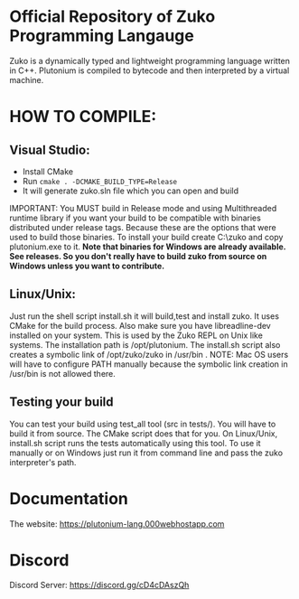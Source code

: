 # Official Repository of Zuko Programming Langauge

Zuko is a dynamically typed and lightweight programming language written in C++. Plutonium is compiled to bytecode and then interpreted by a virtual machine. 

# HOW TO COMPILE:
## Visual Studio:
    
- Install CMake
- Run ```cmake . -DCMAKE_BUILD_TYPE=Release```
- It will generate zuko.sln file which you can open and build


IMPORTANT: You MUST build in Release mode and using Multithreaded runtime library if you want your build to be compatible with
binaries distributed under release tags. Because these are the options that were used to build those binaries.
To install your build create C:\zuko and copy plutonium.exe to it. **Note that binaries for Windows are already available. See releases. So you don't really have to build zuko from source on Windows unless you want to contribute.**
    
## Linux/Unix:
Just run the shell script install.sh it will build,test and install zuko. It uses CMake for the build process. Also make sure you have libreadline-dev installed on your system. This is used by the Zuko REPL on Unix like systems. The installation path is /opt/plutonium. The install.sh script also creates a symbolic link of /opt/zuko/zuko in /usr/bin . NOTE: Mac OS users will have to configure PATH manually because the symbolic link creation in /usr/bin is not allowed there.
   

## Testing your build

You can test your build using test_all tool (src in tests/). You will have to build it from source. The CMake script does that for you. On Linux/Unix, install.sh script runs the tests automatically using this tool. To use it manually or on Windows just run it from command line and pass the zuko interpreter's path.

# Documentation 
The website: https://plutonium-lang.000webhostapp.com

# Discord
Discord Server: https://discord.gg/cD4cDAszQh
